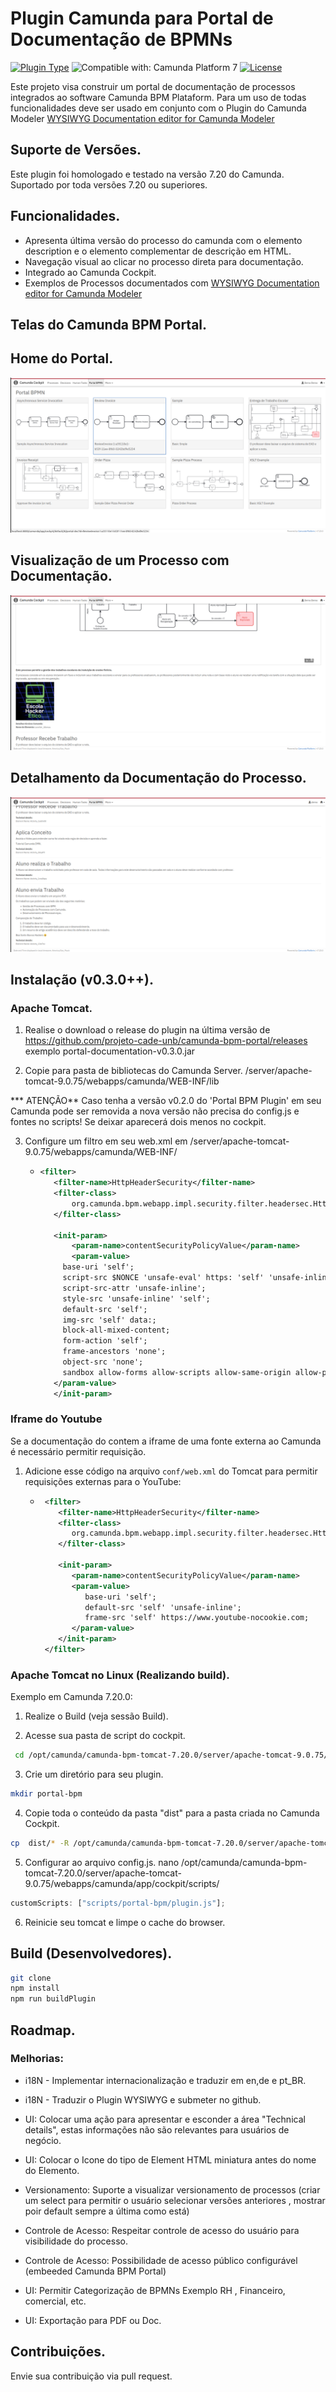 # Plugin Camunda para Portal de Documentação de BPMNs

[![Plugin Type](<https://img.shields.io/badge/Plugin_Type-BPMN_(Camunda_Platform_7)-orange.svg>)](#) ![Compatible with: Camunda Platform 7](https://img.shields.io/badge/Compatible%20with-Camunda%20Platform%207-26d07c) [![License](https://img.shields.io/badge/License-Apache%202.0-blue.svg)](https://opensource.org/licenses/Apache-2.0)

Este projeto visa construir um portal de documentação de processos integrados ao software Camunda BPM Plataform.
Para um uso de todas funcionalidades deve ser usado em conjunto com o Plugin do Camunda Modeler [WYSIWYG Documentation editor for Camunda Modeler](https://github.com/sharedchains/camunda-wysiwyg-documentation)

## Suporte de Versões.

Este plugin foi homologado e testado na versão 7.20 do Camunda. Suportado por toda versões 7.20 ou superiores.

## Funcionalidades.

- Apresenta última versão do processo do camunda com o elemento description e o elemento complementar de descrição em HTML.
- Navegação visual ao clicar no processo direta para documentação.
- Integrado ao Camunda Cockpit.
- Exemplos de Processos documentados com [WYSIWYG Documentation editor for Camunda Modeler](https://github.com/sharedchains/camunda-wysiwyg-documentation)

## Telas do Camunda BPM Portal.

## Home do Portal.

![image](https://raw.githubusercontent.com/projeto-cade-unb/camunda-bpm-portal/main/samples/img/screenshot_home_camunda-bpm_portal.png)

## Visualização de um Processo com Documentação.

![image](https://raw.githubusercontent.com/projeto-cade-unb/camunda-bpm-portal/main/samples/img/screenshot_processo_camunda_bpm_portal.png)

## Detalhamento da Documentação do Processo.

![image](https://raw.githubusercontent.com/projeto-cade-unb/camunda-bpm-portal/main/samples/img/screenshot-details-camunda-bpm_portal.png)

## Instalação (v0.3.0++).

### Apache Tomcat.

1. Realise o download o release do plugin na última versão de https://github.com/projeto-cade-unb/camunda-bpm-portal/releases
   exemplo portal-documentation-v0.3.0.jar

2. Copie para pasta de bibliotecas do Camunda Server.
   <instal-camunda-path>/server/apache-tomcat-9.0.75/webapps/camunda/WEB-INF/lib

*** ATENÇÃO** Caso tenha a versão v0.2.0 do 'Portal BPM Plugin' em seu Camunda pode ser removida a nova versão não precisa do config.js e fontes no scripts! Se deixar aparecerá dois menos no cockpit.

3. Configure um filtro em seu web.xml em <instal-camunda-path>/server/apache-tomcat-9.0.75/webapps/camunda/WEB-INF/
   - ``` xml
     <filter>
        <filter-name>HttpHeaderSecurity</filter-name>
        <filter-class>
            org.camunda.bpm.webapp.impl.security.filter.headersec.HttpHeaderSecurityFilter
        </filter-class>

        <init-param>
            <param-name>contentSecurityPolicyValue</param-name>
            <param-value>
          base-uri 'self';
          script-src $NONCE 'unsafe-eval' https: 'self' 'unsafe-inline' 'unsafe-hashes';
          script-src-attr 'unsafe-inline';
          style-src 'unsafe-inline' 'self';
          default-src 'self';
          img-src 'self' data:;
          block-all-mixed-content;
          form-action 'self';
          frame-ancestors 'none';
          object-src 'none';
          sandbox allow-forms allow-scripts allow-same-origin allow-popups allow-downloads;
        </param-value>
        </init-param>

    </filter>

### Iframe do Youtube

Se a documentação do contem a iframe de uma fonte externa ao Camunda é necessário permitir requisição.

1. Adicione esse código na arquivo `conf/web.xml` do Tomcat para permitir requisições externas para o YouTube:

   - ```xml
      <filter>
         <filter-name>HttpHeaderSecurity</filter-name>
         <filter-class>
            org.camunda.bpm.webapp.impl.security.filter.headersec.HttpHeaderSecurityFilter
         </filter-class>

         <init-param>
            <param-name>contentSecurityPolicyValue</param-name>
            <param-value>
               base-uri 'self';
               default-src 'self' 'unsafe-inline';
               frame-src 'self' https://www.youtube-nocookie.com;
            </param-value>
         </init-param>
      </filter>
     ```

### Apache Tomcat no Linux (Realizando build).

Exemplo em Camunda 7.20.0:

1. Realize o Build (veja sessão Build).

1. Acesse sua pasta de script do cockpit.

```bash
 cd /opt/camunda/camunda-bpm-tomcat-7.20.0/server/apache-tomcat-9.0.75/webapps/camunda/app/cockpit/scripts
```

3. Crie um diretório para seu plugin.

```bash
mkdir portal-bpm
```

4. Copie toda o conteúdo da pasta "dist" para a pasta criada no Camunda Cockpit.

```bash
cp  dist/* -R /opt/camunda/camunda-bpm-tomcat-7.20.0/server/apache-tomcat-9.0.75/webapps/camunda/app/cockpit/scripts/portal-bpm
```

5. Configurar ao arquivo config.js.
   nano /opt/camunda/camunda-bpm-tomcat-7.20.0/server/apache-tomcat-9.0.75/webapps/camunda/app/cockpit/scripts/

```js
customScripts: ["scripts/portal-bpm/plugin.js"];
```

6. Reinicie seu tomcat e limpe o cache do browser.

## Build (Desenvolvedores).

```bash
git clone
npm install
npm run buildPlugin
```

## Roadmap.

### Melhorias:

- i18N - Implementar internacionalização e traduzir em en,de e pt_BR.

- i18N - Traduzir o Plugin WYSIWYG e submeter no github.

- UI: Colocar uma ação para apresentar e esconder a área "Technical details", estas informações não são relevantes para usuários de negócio.

- UI: Colocar o Icone do tipo de Element HTML miniatura antes do nome do Elemento.

- Versionamento: Suporte a visualizar versionamento de processos (criar um select para permitir o usuário selecionar versões anteriores , mostrar poir default sempre a última como está)

- Controle de Acesso: Respeitar controle de acesso do usuário para visibilidade do processo.

- Controle de Acesso: Possibilidade de acesso público configurável (embeeded Camunda BPM Portal)

- UI: Permitir Categorização de BPMNs Exemplo RH , Financeiro, comercial, etc.

- UI: Exportação para PDF ou Doc.

## Contribuições.

Envie sua contribuição via pull request.
